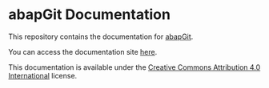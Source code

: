 # abapGit Documentation

This repository contains the documentation for [abapGit](https://github.com/abapGit/abapGit).

You can access the documentation site [here](https://docs.abapgit.org).

This documentation is available under the [Creative Commons Attribution 4.0 International](https://creativecommons.org/licenses/by/4.0/) license.
